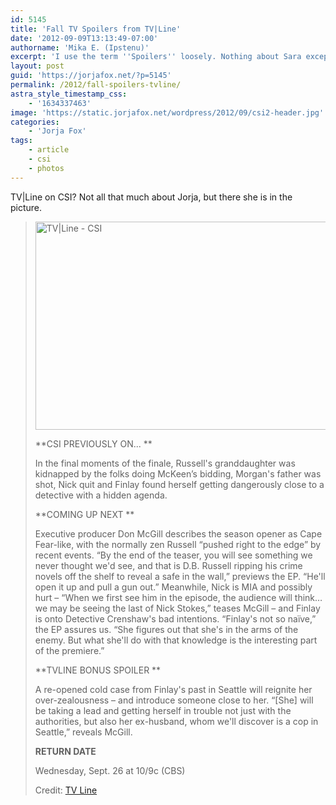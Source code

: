 ```yaml
---
id: 5145
title: 'Fall TV Spoilers from TV|Line'
date: '2012-09-09T13:13:49-07:00'
authorname: 'Mika E. (Ipstenu)'
excerpt: 'I use the term ''Spoilers'' loosely. Nothing about Sara except the picture.'
layout: post
guid: 'https://jorjafox.net/?p=5145'
permalink: /2012/fall-spoilers-tvline/
astra_style_timestamp_css:
    - '1634337463'
image: 'https://static.jorjafox.net/wordpress/2012/09/csi2-header.jpg'
categories:
    - 'Jorja Fox'
tags:
    - article
    - csi
    - photos
---
```


TV|Line on CSI? Not all that much about Jorja, but there she is in the picture.
<blockquote><img class="aligncenter size-full wp-image-5147" title="TV|Line - CSI" src="//static.jorjafox.net/wordpress/2012/09/csi2.jpg" alt="TV|Line - CSI" width="500" height="333" />

**CSI PREVIOUSLY ON... **

In the final moments of the finale, Russell's granddaughter was kidnapped by the folks doing McKeen’s bidding, Morgan's father was shot, Nick quit and Finlay found herself getting dangerously close to a detective with a hidden agenda.

**COMING UP NEXT **

Executive producer Don McGill describes the season opener as Cape Fear-like, with the normally zen Russell “pushed right to the edge” by recent events. “By the end of the teaser, you will see something we never thought we'd see, and that is D.B. Russell ripping his crime novels off the shelf to reveal a safe in the wall,” previews the EP. “He'll open it up and pull a gun out.” Meanwhile, Nick is MIA and possibly hurt – “When we first see him in the episode, the audience will think… we may be seeing the last of Nick Stokes,” teases McGill – and Finlay is onto Detective Crenshaw's bad intentions. “Finlay's not so naïve,” the EP assures us. “She figures out that she's in the arms of the enemy. But what she'll do with that knowledge is the interesting part of the premiere.”

**TVLINE BONUS SPOILER **

A re-opened cold case from Finlay's past in Seattle will reignite her over-zealousness – and introduce someone close to her. “[She] will be taking a lead and getting herself in trouble not just with the authorities, but also her ex-husband, whom we'll discover is a cop in Seattle,” reveals McGill.

**RETURN DATE**

Wednesday, Sept. 26 at 10/9c (CBS)

Credit: <a href="http://tvline.com/2012/09/06/fall-tv-preview-2012-spoilers-photos/#357545-57-CSI2#utm_source=copypaste&amp;utm_campaign=referral">TV Line</a></blockquote>
